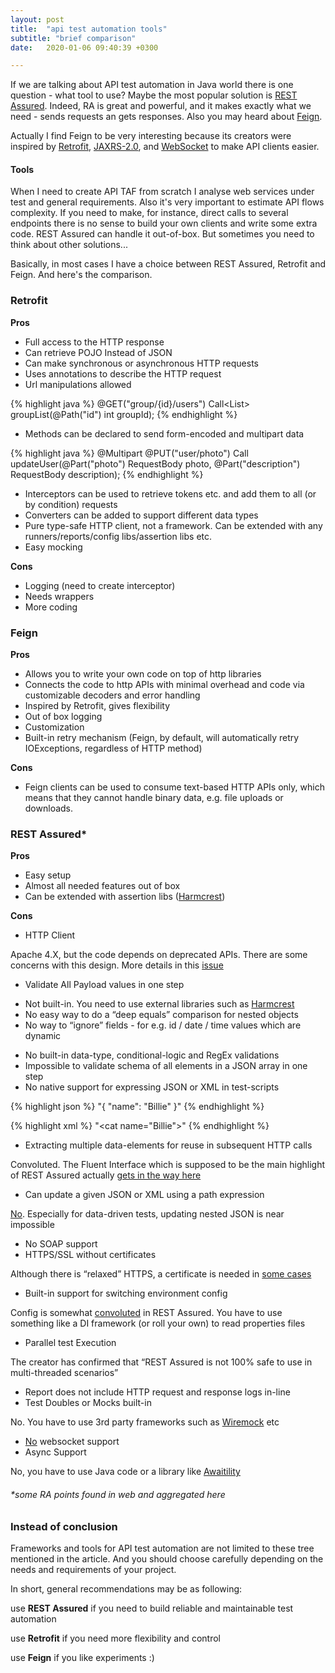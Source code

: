 ```yaml
---
layout: post
title:  "api test automation tools"
subtitle: "brief comparison"
date:   2020-01-06 09:40:39 +0300

---
```


If we are talking about API test automation in Java world there is one question - what tool to use? Maybe the most popular solution is [REST Assured][ra].
Indeed, RA is great and powerful, and it makes exactly what we need - sends requests an gets responses. Also you may heard about [Feign][feign].

Actually I find Feign to be very interesting because its creators were inspired by [Retrofit][retrofit], [JAXRS-2.0][jaxrs], and [WebSocket][ws] to make API clients easier.

#### Tools

When I need to create API TAF from scratch I analyse web services under test and general requirements. 
Also it's very important to estimate API flows complexity. If you need to make, for instance, 
direct calls to several endpoints there is no sense to build your own clients and write some extra code. 
REST Assured can handle it out-of-box. 
But sometimes you need to think about other solutions...

Basically, in most cases I have a choice between REST Assured, Retrofit and Feign. And here's the comparison.


### Retrofit

**Pros**

- Full access to the HTTP response
- Can retrieve POJO Instead of JSON
- Can make synchronous or asynchronous HTTP requests
- Uses annotations to describe the HTTP request
- Url manipulations allowed

{% highlight java %}
@GET("group/{id}/users")
Call<List<User>> groupList(@Path("id") int groupId);
{% endhighlight %}


- Methods can be declared to send form-encoded and multipart data


{% highlight java %}
@Multipart
@PUT("user/photo")
Call<User> updateUser(@Part("photo") RequestBody photo, @Part("description") RequestBody description);
{% endhighlight %}


- Interceptors can be used to retrieve tokens etc. and add them to all (or by condition) requests
- Converters can be added to support different data types
- Pure type-safe HTTP client, not a framework. Can be extended with any runners/reports/config libs/assertion libs etc.
- Easy mocking

**Cons**

- Logging (need to create interceptor)
- Needs wrappers
- More coding


### Feign

**Pros**

- Allows you to write your own code on top of http libraries
- Connects the code to http APIs with minimal overhead and code via customizable decoders and error handling
- Inspired by Retrofit, gives flexibility
- Out of box logging
- Customization
- Built-in retry mechanism (Feign, by default, will automatically retry IOExceptions, regardless of HTTP method)

**Cons**

- Feign clients can be used to consume text-based HTTP APIs only, which means that they cannot handle binary data, 
e.g. file uploads or downloads.


### REST Assured*

**Pros**

- Easy setup
- Almost all needed features out of box
- Can be extended with assertion libs ([Harmcrest][hamcrest])

**Cons**

- HTTP Client

Apache 4.X, but the code depends on deprecated APIs. There are some concerns with this design. More details in this [issue][issue]

- Validate All Payload values in one step

* Not built-in. You need to use external libraries such as [Harmcrest][hamcrest]
* No easy way to do a “deep equals” comparison for nested objects
* No way to “ignore” fields - for e.g. id / date / time values which are dynamic

- No built-in data-type, conditional-logic and RegEx validations
- Impossible to validate schema of all elements in a JSON array in one step
- No native support for expressing JSON or XML in test-scripts

{% highlight json %}
"{ \"name\": \"Billie\" }"
{% endhighlight %}


{% highlight xml %}
"<cat name=\"Billie\"></cat>"
{% endhighlight %}

- Extracting multiple data-elements for reuse in subsequent HTTP calls

Convoluted.
The Fluent Interface which is supposed to be the main highlight of REST Assured actually [gets in the way here][extract-multiple-values]

- Can update a given JSON or XML using a path expression

[No][update-json]. Especially for data-driven tests, updating nested JSON is near impossible

- No SOAP support
- HTTPS/SSL without certificates

Although there is “relaxed” HTTPS, a certificate is needed in [some cases][ssl-config]

- Built-in support for switching environment config

Config is somewhat [convoluted][ra-config] in REST Assured. You have to use something like a DI framework (or roll your own) to read properties files

- Parallel test Execution

The creator has confirmed that “REST Assured is not 100% safe to use in multi-threaded scenarios”

- Report does not include HTTP request and response logs in-line
- Test Doubles or Mocks built-in

No. You have to use 3rd party frameworks such as [Wiremock][wiremock] etc

- [No][ra-ws] websocket support
- Async Support

No, you have to use Java code or a library like [Awaitility][awaitility]

###### *some RA points found in web and aggregated here


### Instead of conclusion

Frameworks and tools for API test automation are not limited to these tree mentioned in the article. 
And you should choose carefully depending on the needs and requirements of your project. 

In short, general recommendations may be as following:

use **REST Assured** if you need to build reliable and maintainable test automation

use **Retrofit** if you need more flexibility and control

use **Feign** if you like experiments :)


[ra]: http://rest-assured.io/
[feign]: https://github.com/OpenFeign/feign
[retrofit]: https://github.com/square/retrofit
[jaxrs]: https://github.com/jax-rs
[ws]: https://www.oracle.com/technical-resources/articles/java/jsr356.html
[hamcrest]: http://hamcrest.org/JavaHamcrest/
[issue]: https://github.com/rest-assured/rest-assured/issues/497
[extract-multiple-values]: https://github.com/rest-assured/rest-assured/wiki/usage#extracting-values-from-the-response-after-validation
[update-json]: https://groups.google.com/forum/#!topic/rest-assured/uNGxBLB5uvI
[ssl-config]: https://www.javadoc.io/doc/com.jayway.restassured/rest-assured/latest/com/jayway/restassured/config/SSLConfig.html
[ra-config]: https://github.com/rest-assured/rest-assured/issues/239
[ra-ws]: https://github.com/rest-assured/rest-assured/issues/850
[wiremock]: http://wiremock.org/
[awaitility]: https://github.com/awaitility/awaitility